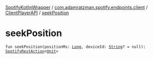 [SpotifyKotlinWrapper](../../index.md) / [com.adamratzman.spotify.endpoints.client](../index.md) / [ClientPlayerAPI](index.md) / [seekPosition](./seek-position.md)

# seekPosition

`fun seekPosition(positionMs: `[`Long`](https://kotlinlang.org/api/latest/jvm/stdlib/kotlin/-long/index.html)`, deviceId: `[`String`](https://kotlinlang.org/api/latest/jvm/stdlib/kotlin/-string/index.html)`? = null): `[`SpotifyRestAction`](../../com.adamratzman.spotify.main/-spotify-rest-action/index.md)`<`[`Unit`](https://kotlinlang.org/api/latest/jvm/stdlib/kotlin/-unit/index.html)`>`
